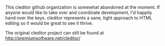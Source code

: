 This cleditor github organization is somewhat abandoned at the moment.
If anyone would like to take over and coordinate development, I'd
happily hand over the keys.  cleditor represents a sane, tight approach
to HTML editing so it would be great to see it thrive.

The original cleditor project can still be found at
http://premiumsoftware.net/cleditor/
